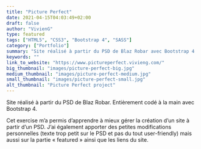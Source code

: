 ```yaml
---
title: "Picture Perfect"
date: 2021-04-15T04:03:49+02:00
draft: false
author: "VivienG"
type: featured
tags: ["HTML5", "CSS3", "Bootstrap 4", "SASS"]
category: ["Portfolio"]
summary: "Site réalisé à partir du PSD de Blaz Robar avec Bootstrap 4 | VivienG"
keywords: ""
link_to_website: "https://www.pictureperfect.vivieng.com/"
big_thumbnail: "images/picture-perfect-big.jpg"
medium_thumbnail: "images/picture-perfect-medium.jpg"
small_thumbnail: "images/picture-perfect-small.jpg"
alt_thumbnail: "Picture Perfect project"
---
```


Site réalisé à partir du PSD de Blaz Robar. Entièrement codé à la main avec Bootstrap 4.

Cet exercise m’a permis d’apprendre à mieux gérer la création d’un site à partir d’un PSD. J’ai également apporter des petites modifications personnelles (texte trop petit sur le PSD et pas du tout user-friendly) mais aussi sur la partie « featured » ainsi que les liens du site.